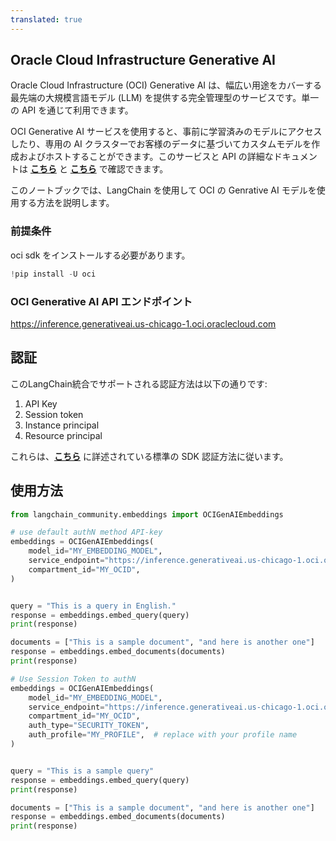 ```yaml
---
translated: true
---
```


## Oracle Cloud Infrastructure Generative AI

Oracle Cloud Infrastructure (OCI) Generative AI は、幅広い用途をカバーする最先端の大規模言語モデル (LLM) を提供する完全管理型のサービスです。単一の API を通じて利用できます。

OCI Generative AI サービスを使用すると、事前に学習済みのモデルにアクセスしたり、専用の AI クラスターでお客様のデータに基づいてカスタムモデルを作成およびホストすることができます。このサービスと API の詳細なドキュメントは __[こちら](https://docs.oracle.com/en-us/iaas/Content/generative-ai/home.htm)__ と __[こちら](https://docs.oracle.com/en-us/iaas/api/#/en/generative-ai/20231130/)__ で確認できます。

このノートブックでは、LangChain を使用して OCI の Genrative AI モデルを使用する方法を説明します。

### 前提条件

oci sdk をインストールする必要があります。

```python
!pip install -U oci
```

### OCI Generative AI API エンドポイント

https://inference.generativeai.us-chicago-1.oci.oraclecloud.com

## 認証

このLangChain統合でサポートされる認証方法は以下の通りです:

1. API Key
2. Session token
3. Instance principal
4. Resource principal

これらは、__[こちら](https://docs.oracle.com/en-us/iaas/Content/API/Concepts/sdk_authentication_methods.htm)__ に詳述されている標準の SDK 認証方法に従います。

## 使用方法

```python
from langchain_community.embeddings import OCIGenAIEmbeddings

# use default authN method API-key
embeddings = OCIGenAIEmbeddings(
    model_id="MY_EMBEDDING_MODEL",
    service_endpoint="https://inference.generativeai.us-chicago-1.oci.oraclecloud.com",
    compartment_id="MY_OCID",
)


query = "This is a query in English."
response = embeddings.embed_query(query)
print(response)

documents = ["This is a sample document", "and here is another one"]
response = embeddings.embed_documents(documents)
print(response)
```

```python
# Use Session Token to authN
embeddings = OCIGenAIEmbeddings(
    model_id="MY_EMBEDDING_MODEL",
    service_endpoint="https://inference.generativeai.us-chicago-1.oci.oraclecloud.com",
    compartment_id="MY_OCID",
    auth_type="SECURITY_TOKEN",
    auth_profile="MY_PROFILE",  # replace with your profile name
)


query = "This is a sample query"
response = embeddings.embed_query(query)
print(response)

documents = ["This is a sample document", "and here is another one"]
response = embeddings.embed_documents(documents)
print(response)
```

